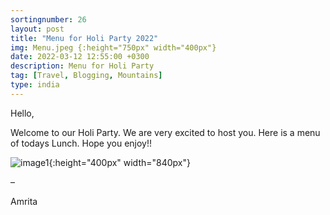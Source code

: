 ```yaml
---
sortingnumber: 26
layout: post
title: "Menu for Holi Party 2022"
img: Menu.jpeg {:height="750px" width="400px"}
date: 2022-03-12 12:55:00 +0300
description: Menu for Holi Party
tag: [Travel, Blogging, Mountains]
type: india
---
```


Hello,

Welcome to our Holi Party. We are very excited to host you. Here is a menu of todays Lunch. Hope you enjoy!!


![image1]({{site.baseurl}}/assets/img/arches/Menu.jpeg){:height="400px" width="840px"}


–

Amrita
